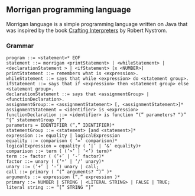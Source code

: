 ## Morrigan programming language
Morrigan language is a simple programming language written on Java that was inspired by the book [Crafting Interpreters](https://craftinginterpreters.com/) by Robert Nystrom.
### Grammar
```
program ::= <statement>* EOF
statement ::= morrigan <printStatement> | <whileStatement> | <declarationStatement > | <ifStatement> [x <NUMBER>]
printStatement ::= remembers what is <expression>.
whileStatement ::= says that while <expression> do <statement group>.
ifStatement ::= says that if <expression> then <statement group> else <statement group>. 
declarationStatement ::= says that <assignmentGroup> | <functionDeclaration>.
assignmentGroup::= <assignmentStatement> [, <assignmentStatement>]*
assignmentStatement = <identifier> is <expression>
functionDeclaration ::= <identifier> is function “(” parameters? “)” “{” statementGroup “}”
parameters = IDENTIFIER (“,” IDENTIFIER)*  
statementGroup ::= <statement> [and <statement>]*
expression ::= equality | logicalExpression
equality ::= comparison ( ‘=’ comparison)* 
logicalExpression = equality ( ‘|’ | ‘&’ equality)+
comparison ::= term ( (’>’ | ‘<’) term)*
term ::= factor ( (’+’ | ‘-’ factor)* 
factor ::= unary ( (’*’ | ‘/’ unary)* 
unary ::= (’+’ | ‘-’) unary | call;
call ::= primary ( “(” arguments? “)” )*
arguments ::= expression (”,” expression )*
primary ::= NUMBER | STRING | <LITERAL STRING> | FALSE | TRUE;
literal string ::= “[” STRING “]”
```